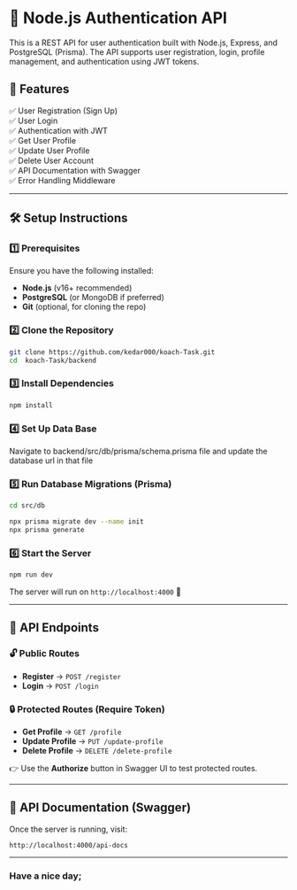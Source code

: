 # 🚀 Node.js Authentication API

This is a REST API for user authentication built with Node.js, Express, and PostgreSQL (Prisma). The API supports user registration, login, profile management, and authentication using JWT tokens.

## 📌 Features

✅ User Registration (Sign Up)  
✅ User Login  
✅ Authentication with JWT  
✅ Get User Profile  
✅ Update User Profile  
✅ Delete User Account  
✅ API Documentation with Swagger   
✅ Error Handling Middleware  


---

## 🛠️ Setup Instructions

### 1️⃣ Prerequisites
Ensure you have the following installed:
- **Node.js** (v16+ recommended)
- **PostgreSQL** (or MongoDB if preferred)
- **Git** (optional, for cloning the repo)

### 2️⃣ Clone the Repository
```sh
git clone https://github.com/kedar000/koach-Task.git
cd  koach-Task/backend
```

### 3️⃣ Install Dependencies
```sh
npm install
```

### 4️⃣ Set Up Data Base
Navigate to backend/src/db/prisma/schema.prisma file and update the database url in that file 

### 5️⃣ Run Database Migrations (Prisma)
```sh
cd src/db
```
```sh
npx prisma migrate dev --name init
npx prisma generate
```

### 6️⃣ Start the Server
```sh
npm run dev
```
The server will run on `http://localhost:4000` 🚀

---

## 📖 API Endpoints

### 🔓 Public Routes
- **Register** → `POST /register`
- **Login** → `POST /login`

### 🔒 Protected Routes (Require Token)
- **Get Profile** → `GET /profile`
- **Update Profile** → `PUT /update-profile`
- **Delete Profile** → `DELETE /delete-profile`

👉 Use the **Authorize** button in Swagger UI to test protected routes.

---

## 📝 API Documentation (Swagger)
Once the server is running, visit:
```
http://localhost:4000/api-docs
```

---


### Have a nice day;
